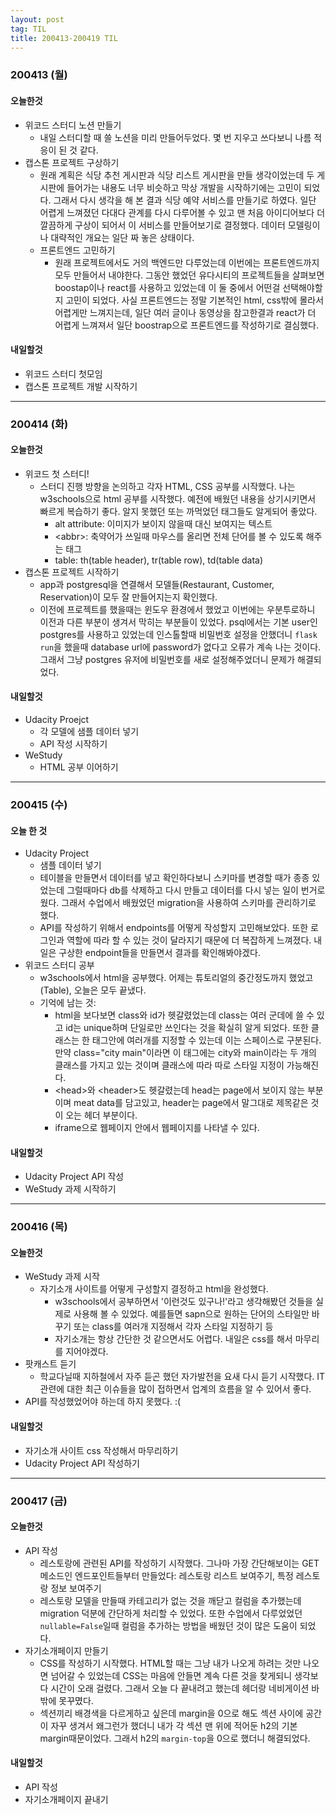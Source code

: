 ```yaml
---
layout: post
tag: TIL
title: 200413-200419 TIL
---
```

### 200413 (월)
#### 오늘한것
- 위코드 스터디 노션 만들기
  - 내일 스터디할 때 쓸 노션을 미리 만들어두었다. 몇 번 지우고 쓰다보니 나름 적응이 된 것 같다.
- 캡스톤 프로젝트 구상하기
  - 원래 계획은 식당 추천 게시판과 식당 리스트 게시판을 만들 생각이었는데 두 게시판에 들어가는 내용도 너무 비슷하고 막상 개발을 시작하기에는 고민이 되었다. 그래서 
  다시 생각을 해 본 결과 식당 예약 서비스를 만들기로 하였다. 일단 어렵게 느껴졌던 다대다 관계를 다시 다루어볼 수 있고 맨 처음 아이디어보다 더 깔끔하게 구상이 되어서 
  이 서비스를 만들어보기로 결정했다. 데이터 모델링이나 대략적인 개요는 일단 짜 놓은 상태이다.
  - 프론트엔드 고민하기 
     - 원래 프로젝트에서도 거의 백엔드만 다루었는데 이번에는 프론트엔드까지 모두 만들어서 내야한다. 그동안 했었던 유다시티의 프로젝트들을 살펴보면 
     boostap이나 react를 사용하고 있었는데 이 둘 중에서 어떤걸 선택해야할지 고민이 되었다. 사실 프론트엔드는 정말 기본적인 html, css밖에 몰라서 어렵게만 느껴지는데, 일단 
     여러 글이나 동영상을 참고한결과 react가 더 어렵게 느껴져서 일단 boostrap으로 프론트엔드를 작성하기로 결심했다.
     
#### 내일할것
- 위코드 스터디 첫모임
- 캡스톤 프로젝트 개발 시작하기

---

### 200414 (화)
#### 오늘한것
- 위코드 첫 스터디!
   - 스터디 진행 방향을 논의하고 각자 HTML, CSS 공부를 시작했다. 나는 w3schools으로 html 공부를 시작했다. 예전에 배웠던 내용을 상기시키면서 빠르게 복습하기 좋다. 알지 못했던 또는 까먹었던 태그들도 알게되어 좋았다.
     - alt attribute: 이미지가 보이지 않을때 대신 보여지는 텍스트
     - \<abbr\>: 축약어가 쓰일때 마우스를 올리면 전체 단어를 볼 수 있도록 해주는 태그
     - table: th(table header), tr(table row), td(table data)
- 캡스톤 프로젝트 시작하기
   - app과 postgresql을 연결해서 모델들(Restaurant, Customer, Reservation)이 모두 잘 만들어지는지 확인했다. 
   - 이전에 프로젝트를 했을때는 윈도우 환경에서 했었고 이번에는 우분투로하니 이전과 다른 부분이 생겨서 막히는 부분들이 있었다. psql에서는 기본 user인 postgres를 사용하고 있었는데 인스톨할때 비밀번호 설정을 안했더니 `flask run`을 했을때 database url에 password가 없다고 오류가 계속 나는 것이다. 그래서 그냥 postgres 유저에 비밀번호를 새로 설정해주었더니 문제가 해결되었다.
   
#### 내일할것
- Udacity Proejct
  - 각 모델에 샘플 데이터 넣기
  - API 작성 시작하기
- WeStudy
  - HTML 공부 이어하기

---

### 200415 (수)
#### 오늘 한 것
- Udacity Project
  - 샘플 데이터 넣기
  - 테이블을 만들면서 데이터를 넣고 확인하다보니 스키마를 변경할 때가 종종 있었는데 그럴때마다 db를 삭제하고 다시 만들고 데이터를 다시 넣는 일이 번거로웠다. 그래서 수업에서 배웠었던 migration을 사용하여 스키마를 관리하기로 했다. 
  - API를 작성하기 위해서 endpoints를 어떻게 작성할지 고민해보았다. 또한 로그인과 역할에 따라 할 수 있는 것이 달라지기 때문에 더 복잡하게 느껴졌다. 내일은 구상한 endpoint들을 만들면서 결과를 확인해봐야겠다.
- 위코드 스터디 공부
  - w3schools에서 html을 공부했다. 어제는 튜토리얼의 중간정도까지 했었고(Table), 오늘은 모두 끝냈다.
  - 기억에 남는 것:
    - html을 보다보면 class와 id가 헷갈렸었는데 class는 여러 군데에 쓸 수 있고 id는 unique하며 단일로만 쓰인다는 것을 확실히 알게 되었다. 또한 클래스는 한 태그안에 여러개를 지정할 수 있는데 이는 스페이스로 구분된다. 만약 class="city main"이라면 이 태그에는 city와 main이라는 두 개의 클래스를 가지고 있는 것이며 클래스에 따라 따로 스타일 지정이 가능해진다.
    - \<head\>와 \<header\>도 헷갈렸는데 head는 page에서 보이지 않는 부분이며 meat data를 담고있고, header는 page에서 말그대로 제목같은 것이 오는 헤더 부분이다.
    - iframe으로 웹페이지 안에서 웹페이지를 나타낼 수 있다.
    
 #### 내일할것
 - Udacity Project API 작성
 - WeStudy 과제 시작하기
 
---

### 200416 (목)
#### 오늘한것
- WeStudy 과제 시작
  - 자기소개 사이트를 어떻게 구성할지 결정하고 html을 완성했다. 
    - w3schools에서 공부하면서 '이런것도 있구나!'라고 생각해봤던 것들을 실제로 사용해 볼 수 있었다. 예를들면 sapn으로 원하는 단어의 스타일만 바꾸기 또는 class를 여러개 지정해서 각자 스타일 지정하기 등
    - 자기소개는 항상 간단한 것 같으면서도 어렵다. 내일은 css를 해서 마무리를 지어야겠다.
- 팟캐스트 듣기
  - 학교다닐때 지하철에서 자주 듣곤 했던 자가발전을 요새 다시 듣기 시작했다. IT관련에 대한 최근 이슈들을 많이 접하면서 업계의 흐름을 알 수 있어서 좋다.
- API를 작성했었어야 하는데 하지 못했다. :(

#### 내일할것
- 자기소개 사이트 css 작성해서 마무리하기
- Udacity Project API 작성하기

---

### 200417 (금)
#### 오늘한것
- API 작성
  - 레스토랑에 관련된 API를 작성하기 시작했다. 그나마 가장 간단해보이는 GET메소드인 엔드포인트들부터 만들었다: 레스토랑 리스트 보여주기, 특정 레스토랑 정보 보여주기
  - 레스토랑 모델을 만들때 카테고리가 없는 것을 깨닫고 컬럼을 추가했는데 migration 덕분에 간단하게 처리할 수 있었다. 또한 수업에서 다루었었던 `nullable=False`일때 컬럼을 추가하는 방법을 배웠던 것이 많은 도움이 되었다.
- 자기소개페이지 만들기
  - CSS를 작성하기 시작했다. HTML할 때는 그냥 내가 나오게 하려는 것만 나오면 넘어갈 수 있었는데 CSS는 마음에 안들면 계속 다른 것을 찾게되니 생각보다 시간이 오래 걸렸다. 그래서 오늘 다 끝내려고 했는데 헤더랑 네비게이션 바 밖에 못꾸몄다.
  - 섹션끼리 배경색을 다르게하고 싶은데 margin을 0으로 해도 섹션 사이에 공간이 자꾸 생겨서 왜그런가 했더니 내가 각 섹션 맨 위에 적어둔 h2의 기본 margin때문이었다. 그래서 h2의 `margin-top`을 0으로 했더니 해결되었다.
 
#### 내일할것
- API 작성
- 자기소개페이지 끝내기
  
  
  
